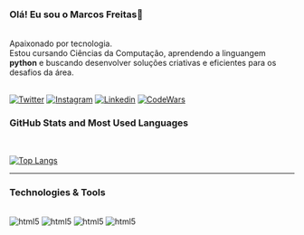 ### Olá! Eu sou o Marcos Freitas👋


<br>Apaixonado por tecnologia.</br>
Estou cursando Ciências da Computação,
aprendendo a linguangem **python** e buscando desenvolver soluções criativas e eficientes para os desafios da área.<br></br>

[![Twitter](https://img.shields.io/badge/Twitter-1DA1F2?style=for-the-badge&logo=twitter&logoColor=white)](https://twitter.com/1_yuusha)
[![Instagram](https://img.shields.io/badge/Instagram-E4405F?style=for-the-badge&logo=instagram&logoColor=white)](https://www.instagram.com/mfreitas_0/)
[![Linkedin](https://img.shields.io/badge/LinkedIn-0077B5?style=for-the-badge&logo=linkedin&logoColor=white)](https://www.linkedin.com/in/marcos-antonio-freitas-costa-0a409a244/)
[![CodeWars](https://www.codewars.com/users/Mfreitas_0/badges/micro)](https://www.codewars.com/users/Mfreitas_0/stats)



### GitHub Stats and Most Used Languages
<br> 

<!-- ![Marcos GitHub stats](https://github-readme-stats.vercel.app/api?username=Mfreitas0&show_icons=true&theme=dracula) -->

[![Top Langs](https://github-readme-stats.vercel.app/api/top-langs/?username=Mfreitas0&layout=compact)](https://github.com/anuraghazra/github-readme-stats)
</br>
<hr> 

### Technologies & Tools
<div style="display: inline-block"><br/> 
    <img aling="cemter" alt= "html5" src="https://img.shields.io/badge/GIT-E44C30?style=for-the-badge&logo=git&logoColor=white"/>
    <img aling="cemter" alt= "html5" src="https://img.shields.io/badge/GitHub-100000?style=for-the-badge&logo=github&logoColor=white"/>
    <img aling="cemter" alt= "html5" src="https://img.shields.io/badge/C%2B%2B-00599C?style=for-the-badge&logo=c%2B%2B&logoColor=white"/>
    <img aling="cemter" alt= "html5" src="https://img.shields.io/badge/Python-14354C?style=for-the-badge&logo=python&logoColor=white"/>
</div>

